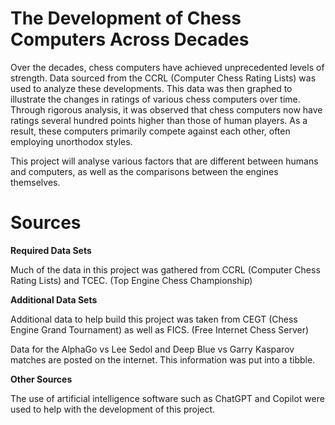 # The Development of Chess Computers Across Decades

Over the decades, chess computers have achieved unprecedented levels of strength. Data sourced from the CCRL (Computer Chess Rating Lists) was used to analyze these developments. This data was then graphed to illustrate the changes in ratings of various chess computers over time. Through rigorous analysis, it was observed that chess computers now have ratings several hundred points higher than those of human players. As a result, these computers primarily compete against each other, often employing unorthodox styles.

This project will analyse various factors that are different between humans and computers, as well as the comparisons between the engines themselves.

# Sources

**Required Data Sets**

Much of the data in this project was gathered from CCRL (Computer Chess Rating Lists) and TCEC. (Top Engine Chess Championship)

**Additional Data Sets**

Additional data to help build this project was taken from CEGT (Chess Engine Grand Tournament) as well as FICS. (Free Internet Chess Server)

Data for the AlphaGo vs Lee Sedol and Deep Blue vs Garry Kasparov matches are posted on the internet. This information was put into a tibble.

**Other Sources**

The use of artificial intelligence software such as ChatGPT and Copilot were used to help with the development of this project.
